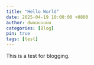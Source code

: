 ```yaml
---
title: "Hello World"
date: 2025-04-19 10:00:00 +0800
author: dwuuuuuuu
categories: [Blog]
pin: true
tags: [test]
---
```


This is a test for blogging.

